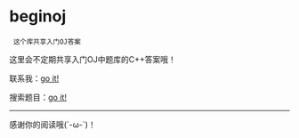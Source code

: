 # beginoj
` 这个库共享入门OJ答案`

这里会不定期共享入门OJ中题库的C++答案哦！

联系我：[go it!](mailto://14527347685@126.com)

搜索题目：[go it!](https://github.com/2980077544/beginoj/find/master)
* * *
感谢你的阅读哦(´-ω-`)！
